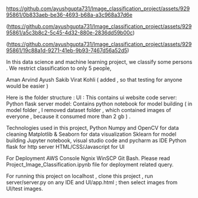 


https://github.com/ayushgupta731/Image_classification_project/assets/92995861/0b833aeb-be36-4693-b68a-a3c968a37d6e

(https://github.com/ayushgupta731/Image_classification_project/assets/92995861/a5c3b8c2-5c45-4d32-880e-2836dd59b00c)

(https://github.com/ayushgupta731/Image_classification_project/assets/92995861/19c88a1d-9271-41eb-9b93-7467d56a52d5)


In this data science and machine learning project, we classify  some persons . We restrict classification to only 5 people,

Aman
Arvind
Ayush 
Sakib 
Virat Kohli ( added , so that testing for anyone would be easier ) 

Here is the folder structure : 
UI : This contains ui website code
server: Python flask server
model: Contains python notebook for model building
   ( in model folder , I removed dataset folder , which contained images of everyone , because it consumed more than 2 gb ) .

Technologies used in this project,
Python
Numpy and OpenCV for data cleaning
Matplotlib & Seaborn for data visualization
Sklearn for model building
Jupyter notebook, visual studio code and pycharm as IDE
Python flask for http server
HTML/CSS/Javascript for UI

For Deployment 
AWS Console 
Ngnix 
WinSCP
Git Bash.
Please read Project_Image_Classification.ipynb file for deployment related query.


For running this project on localhost , clone this project , run server/server.py on any IDE and UI/app.html ; then select images from UI/test images. 
